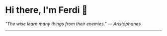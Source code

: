 <h1>Hi there, I'm Ferdi 👋</h1>

<p><em>
  "The wise learn many things from their enemies." — Aristophanes
</em></p>

---
